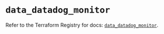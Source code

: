 # `data_datadog_monitor`

Refer to the Terraform Registry for docs: [`data_datadog_monitor`](https://registry.terraform.io/providers/datadog/datadog/3.48.0/docs/data-sources/monitor).
